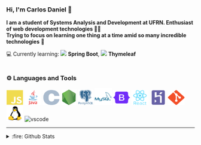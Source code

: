 ### Hi, I'm Carlos Daniel 👋

**I am a student of Systems Analysis and Development at UFRN. Enthusiast of web development technologies 👨‍💻 <br/> Trying to focus on learning one thing at a time amid so many incredible technologies** 🤯 <br/>
 
💻 Currently learning:
<img src="https://avatars0.githubusercontent.com/u/317776?s=200&v=4" width="19"/> <b> Spring Boot</b>,
<img src="https://avatars0.githubusercontent.com/u/1492367?s=200&v=4" width="19"/> <b> Thymeleaf</b>
<br/>
<br/>

### ⚙ Languages and Tools

<div>
  <!-- Languages -->
  <img src="https://github.com/devicons/devicon/blob/master/icons/javascript/javascript-plain.svg" alt="javascript" width="45" height="40"/>
 <img src="https://github.com/devicons/devicon/blob/master/icons/java/java-original-wordmark.svg" alt="java" width="45" height="40"/>
 <img src="https://github.com/devicons/devicon/blob/master/icons/c/c-original.svg" alt="C" width="45" height="40"/>
  <!-- Backend -->
  <img src="https://raw.githubusercontent.com/github/explore/80688e429a7d4ef2fca1e82350fe8e3517d3494d/topics/nodejs/nodejs.png" alt="nodejs" width="41" height="41"/>
  <!-- Database -->
  <img src="https://github.com/devicons/devicon/blob/master/icons/postgresql/postgresql-plain-wordmark.svg" alt="postgresql" width="41" height="41"/> 
  <img src="https://github.com/devicons/devicon/blob/master/icons/mysql/mysql-plain-wordmark.svg" alt="mysql" width="45" height="45"/>
  <!-- Framework  -->
  <img src="https://github.com/devicons/devicon/blob/master/icons/bootstrap/bootstrap-plain.svg" alt="bootstrap" width="45" height="40"/>
  <img src="https://github.com/devicons/devicon/blob/master/icons/react/react-original-wordmark.svg" alt="react" width="45" height="40"/>
  <!-- Cloud -->
  <img src="https://github.com/devicons/devicon/blob/master/icons/heroku/heroku-plain.svg" alt="heroku" width="45" height="40"/>
  <img src="https://github.com/devicons/devicon/blob/master/icons/git/git-original.svg" alt="git" width="45" height="40"/>
  <!-- Others Tools --> 
  <img src="https://github.com/devicons/devicon/blob/master/icons/linux/linux-original.svg" alt="linux" width="45" height="40"/>
  <img src="https://upload.wikimedia.org/wikipedia/commons/9/9a/Visual_Studio_Code_1.35_icon.svg" alt="vscode" width="40" heigth="39"/>
</div>

---

<details>
  <summary>:fire: Github Stats</summary>
  <img align="left" src="https://github-readme-stats.vercel.app/api?username=danielbras&show_icons=true&hide_border=true&count_private=true" alt="mwingter's GitHub Stats" />
</details>

